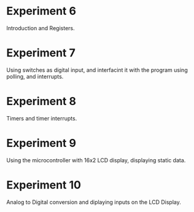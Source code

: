 
<br>

# Experiment 6
Introduction and Registers.
<br>

# Experiment 7
Using switches as digital input, and interfacint it with the program using polling, and interrupts.
<br>

# Experiment 8
Timers and timer interrupts.
<br>

# Experiment 9
Using the microcontroller with 16x2 LCD display, displaying static data.
<br>

# Experiment 10
Analog to Digital conversion and diplaying inputs on the LCD Display.